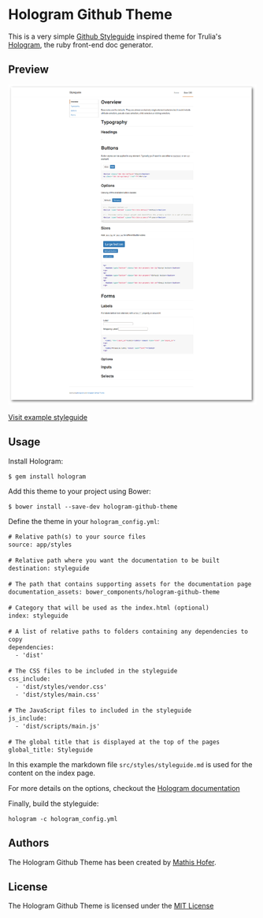 # Hologram Github Theme

This is a very simple [Github Styleguide](https://github.com/styleguide) inspired theme for Trulia's [Hologram](https://github.com/trulia/hologram), the ruby front-end doc generator.

## Preview

![Example](example.png?raw=true)

[Visit example styleguide](http://wearecube.github.io/hologram-github-theme-example/styleguide)

## Usage

Install Hologram:

```
$ gem install hologram
```

Add this theme to your project using Bower:

```
$ bower install --save-dev hologram-github-theme
```

Define the theme in your `hologram_config.yml`:

```
# Relative path(s) to your source files
source: app/styles

# Relative path where you want the documentation to be built
destination: styleguide

# The path that contains supporting assets for the documentation page
documentation_assets: bower_components/hologram-github-theme

# Category that will be used as the index.html (optional)
index: styleguide

# A list of relative paths to folders containing any dependencies to copy
dependencies:
  - 'dist'

# The CSS files to be included in the styleguide
css_include:
  - 'dist/styles/vendor.css'
  - 'dist/styles/main.css'

# The JavaScript files to included in the styleguide
js_include:
  - 'dist/scripts/main.js'

# The global title that is displayed at the top of the pages
global_title: Styleguide

```

In this example the markdown file `src/styles/styleguide.md` is used for the content on the index page.

For more details on the options, checkout the [Hologram documentation](https://github.com/trulia/hologram/blob/master/README.md#creating-a-yaml-config-file)

Finally, build the styleguide:

```
hologram -c hologram_config.yml
```

## Authors

The Hologram Github Theme has been created by [Mathis Hofer](https://github.com/hupf).

## License

The Hologram Github Theme is licensed under the [MIT License](LICENSE)
